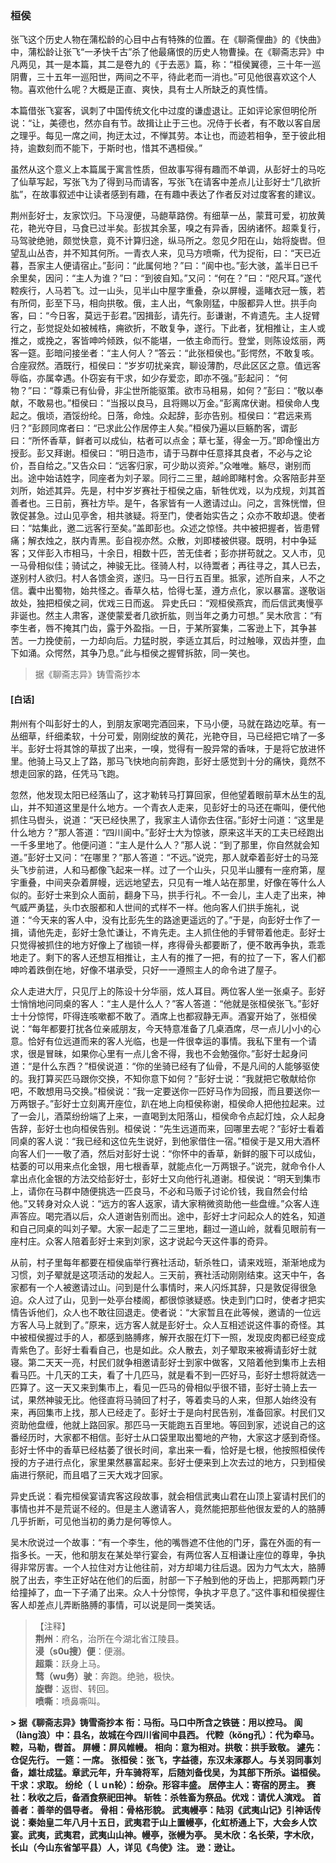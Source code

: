 <script type="text/javascript">
    var head = document.getElementsByTagName('head')[0];
    cssURL = '/public/liao.css';
    linkTag = document.createElement('link');
    linkTag.href = cssURL;
    linkTag.setAttribute('type','text/css');
    linkTag.setAttribute('rel','stylesheet');
    head.appendChild(linkTag);
</script>
### 桓侯

张飞这个历史人物在蒲松龄的心目中占有特殊的位置。在《聊斋俚曲》的《快曲》中，蒲松龄让张飞“一矛快千古”杀了他最痛恨的历史人物曹操。在《聊斋志异》中凡两见，其一是本篇，其二是卷九的《于去恶》篇，称：“桓侯翼德，三十年一巡阴曹，三十五年一巡阳世，两间之不平，待此老而一消也。”可见他很喜欢这个人物。喜欢他什么呢？大概是正直、爽快，具有士人所缺乏的真性情。

本篇借张飞宴客，讽刺了中国传统文化中过度的谦虚退让。正如评论家但明伦所说：“让，美德也，然亦自有节。故揖让止于三也。况侍于长者，有不敢以客自居之理乎。每见一席之间，拘迂太过，不惮其劳。本让也，而迹若相争，至于彼此相持，逾数刻而不能下，于斯时也，惜其不遇桓侯。”

虽然从这个意义上本篇属于寓言性质，但故事写得有趣而不单调，从彭好士的马吃了仙草写起，写张飞为了得到马而请客，写张飞在请客中差点儿让彭好士“几欲折肱”，在故事叙述中让读者感到有趣，在有趣中表达了作者反对过度客套的建议。

荆州彭好士，友家饮归。下马溲便，马龅草路傍。有细草一丛，蒙茸可爱，初放黄花，艳光夺目，马食已过半矣。彭拔其余茎，嗅之有异香，因纳诸怀。超乘复行，马驾驶绝驰，颇觉快意，竟不计算归途，纵马所之。忽见夕阳在山，始将旋辔。但望乱山丛杏，并不知其何所。一青衣人来，见马方喷嘶，代为捉衔，曰：“天已近暮，吾家主人便请宿止。”彭问：“此属何地？”曰：“阆中也。”彭大骇，盖半日已千余里矣，因问：“主人为谁？”曰：“到彼自知。”又问：“何在？”曰：“咫尺耳。”遂代鞚疾行，人马若飞。过一山头，见半山中屋字重叠，杂以屏幔，遥睹衣冠一簇，若有所伺，彭至下马，相向拱敬。俄，主人出，气象刚猛，中服都异人世。拱手向客，曰：“今日客，莫远于彭君。”因揖彭，请先行。彭谦谢，不肯遗先。主人捉臂行之，彭觉捉处如被械梏，痈欲折，不敢复争，遂行。下此者，犹相推让，主人或推之，或挽之，客皆呻吟倾跌，似不能堪，一依主命而行。登堂，则陈设炫丽，两客一筵。彭暗问接坐者：“主人何人？”答云：“此张桓侯也。”彭愕然，不敢复咳。合座寂然。酒既行，桓侯曰：“岁岁叨扰亲宾，聊设薄酌，尽此区区之意。值远客辱临，亦属幸遇。仆窃妄有干求，如少存爱恋，即亦不强。”彭起问：
“何物？”曰：“尊乘已有仙骨，非尘世所能驱策。欲市马相易，如何？”彭曰：“敬以奉献，不敢易也。”桓侯曰：“当报以良马，且将赐以万金。”彭离席伏谢。桓侯命人曳起之。俄顷，酒馁纷纶。日落，命烛。众起辞，彭亦告别。桓侯曰：“君远来焉归？”彭顾同席者曰：“已求此公作居停主人矣。”桓侯乃遍以巨觞酌客，谓彭曰：“所怀香草，鲜者可以成仙，枯者可以点金；草七茎，得金一万。”即命憧出方授彭。彭又拜谢。桓侯曰：“明日造市，请于马群中任意择其良者，不必与之论价，吾自给之。”又告众曰：“远客归家，可少助以资斧。”众唯唯。觞尽，谢别而出。途中始诘姓字，同座者为刘子翠。同行二三里，越岭即睹村舍。众客陪彭井至刘所，始述其异。先是，村中岁岁赛社于桓侯之庙，斩牲优戏，以为戍规，刘其首善者也。三日前，赛社方毕。是午，各家皆有一人邀请过山。问之，言殊恍憎，但敦促甚急。过山见亭舍，相共骇疑。将至门，使者始实告之；众亦不敢却退。使者曰：“姑集此，邀二远客行至矣。”盖即彭也。众述之惊怪。共中被把握者，皆患臂痛；解衣烛之，朕内青黑。彭自视亦然。众散，刘即楼被供寝。既明，村中争延客；又伴彭入市相马，十余日，相数十匹，苦无佳者；彭亦拼苟就之。又人市，见一马骨相似佳；骑试之，神骏无比。径骑人村，以待鬻者；再往寻之，其人已去，遂别村人欲归。村人各馈金资，遂归。马一日行五百里。抵家，述所自来，人不之信。囊中出蜀物，始共怪之。香草久枯，恰得七茎，遵方点化，家以暴富。遂敬诣故处，独把桓侯之祠，优戏三日而返。
异史氏曰：“观桓侯燕宾，而后信武夷慢亭非诞也。然主人肃客，遂使蒙爱者几欲折肱，则当年之勇力可想。”
吴木欣言：“有李生者，唇不掩其门齿，露于外盈指。一日，于某所宴集，二客逊上下，其争甚苦。一力挽使前，一力却向后。力猛时脱，李适立其后，时过触喙，双齿并堕，血下如涌。众愕然，其争乃息。”此与桓侯之握臂拆脓，同一笑也。

</section>

> 据《聊斋志异》铸雪斋抄本

#### [白话]
<aside>

荆州有个叫彭好士的人，到朋友家喝完酒回来，下马小便，马就在路边吃草。有一丛细草，纤细柔软，十分可爱，刚刚绽放的黄花，光艳夺目，马已经把它啃了一多半。彭好士将其馀的草拔了出来，一嗅，觉得有一股异常的香味，于是将它放进怀里。他骑上马又上了路，那马飞快地向前奔跑，彭好士感觉到十分的痛快，竟然不想走回家的路，任凭马飞跑。

忽然，他发现太阳已经落山了，这才勒转马打算回家，但他望着眼前草木丛生的乱山，并不知道这里是什么地方。一个青衣人走来，见彭好士的马还在嘶叫，便代他抓住马辔头，说道：“天已经快黑了，我家主人请你去住宿。”彭好士问道：“这里是什么地方？”那人答道：“四川阆中。”彭好士大为惊骇，原来这半天的工夫已经跑出一千多里地了。他便问道：“主人是什么人？”那人说：“到了那里，你自然就会知道。”彭好士又问：“在哪里？”那人答道：“不远。”说完，那人就牵着彭好士的马笼头飞步前进，人和马都像飞起来一样。过了一个山头，只见半山腰有一座府第，屋宇重叠，中间夹杂着屏幔，远远地望去，只见有一堆人站在那里，好像在等什么人似的。彭好士来到众人面前，翻身下马，拱手行礼。不一会儿，主人走了出来，神气威严勇猛，头巾衣服都和人世间的式样不一样。他向客人们拱手施礼，说道：“今天来的客人中，没有比彭先生的路途更遥远的了。”于是，向彭好士作了一揖，请他先走，彭好士急忙谦让，不肯先走。主人抓住他的手臂带着他走。彭好士只觉得被抓住的地方好像上了枷锁一样，疼得骨头都要断了，便不敢再争执，乖乖地走了。剩下的客人还想互相推让，主人有的推了一把，有的拉了一下，客人们都呻吟着跌倒在地，好像不堪承受，只好一一遵照主人的命令进了屋子。

众人走进大厅，只见厅上的陈设十分华丽，炫人耳目。两位客人坐一张桌子。彭好士悄悄地问同桌的客人：“主人是什么人？”客人答道：“他就是张桓侯张飞。”彭好士十分惊愕，吓得连咳嗽都不敢了。酒席上也都寂静无声。酒宴开始了，张桓侯说：“每年都要打扰各位亲戚朋友，今天特意准备了几桌酒席，尽一点儿小小的心意。恰好有位远道而来的客人光临，也是一件很幸运的事情。我私下里有一个请求，很是冒昧，如果你心里有一点儿舍不得，我也不会勉强你。”彭好士起身问道：“是什么东西？”桓侯说道：“你的坐骑已经有了仙骨，不是凡间的人能够驱使的。我打算买匹马跟你交换，不知你意下如何？”彭好士说：“我就把它敬献给你吧，不敢想用马交换。”桓侯说：“我一定要送你一匹好马作为回报，而且要送你一万两银子。”彭好士立刻离开座位，趴在地上向桓侯称谢，桓侯命人把他拉起来。过了一会儿，酒菜纷纷端了上来，一直喝到太阳落山，桓侯命令点起灯烛，众人起身告辞，彭好士也向桓侯告别。桓侯说：“先生远道而来，回哪里去呢？”彭好士看着同桌的客人说：“我已经和这位先生说好，到他家借住一宿。”桓侯于是又用大酒杯向客人们一一敬了酒，然后对彭好士说：“你怀中的香草，新鲜的服下可以成仙，枯萎的可以用来点化金银，用七根香草，就能点化一万两银子。”说完，就命令仆人拿出点化金银的方法交给彭好士，彭好士又向他行礼道谢。桓侯说：“明天到集市上，请你在马群中随便挑选一匹良马，不必和马贩子讨论价钱，我自然会付给他。”又转身对众人说：“远方的客人返家，请大家稍微资助他一些盘缠。”众客人连声答应。喝完酒以后，众人道谢告别而出。途中，彭好士才问起众人的姓名，知道和自己同桌的叫刘子翚。大家一起走了二三里地，翻过一道山岭，就看见眼前有一座村庄。众客人陪着彭好士来到刘家，这才说起今天这件事的奇异。

从前，村子里每年都要在桓侯庙举行赛社活动，斩杀牲口，请来戏班，渐渐地成为习惯，刘子翚就是这项活动的发起人。三天前，赛社活动刚刚结束。这天中午，各家都有一个人被邀请过山。问到是什么事情时，来人闪烁其辞，只是敦促得很急迫。众人过了山，见到一处亭台楼阁，都很惊骇疑惑。快走到门口时，使者才把实情告诉他们，众人也不敢往回退走。使者说：“大家暂且在此等候，邀请的一位远方客人马上就到了。”原来，远方客人就是彭好士。众人互相述说这件事的奇怪。其中被桓侯握过手的人，都感到胳膊疼，解开衣服在灯下一照，发现皮肉都已经变成青紫色了。彭好士看看自己，也是如此。众人散去，刘子翚取来被褥请彭好士就寝。第二天天一亮，村民们就争相邀请彭好士到家中做客，又陪着他到集市上去相看马匹。十几天的工夫，看了十几匹马，就是看不到一匹好马，彭好士想将就选一匹算了。这一天又来到集市上，看见一匹马的骨相似乎很不错，彭好士骑上去一试，果然神骏无比。他径直将马骑回了村子，等着卖马的人来，但那人始终没有来，再回集市上找，那人已经走了。彭好士于是向村民告别，准备回家。村民们又资助他盘缠，他就上路回家。那匹马一天能跑五百里地。等回到家，述说自己的这番经历时，大家都不相信。彭好士从口袋里取出蜀地的产物，大家这才感到奇怪。彭好士怀中的香草已经枯萎了很长时间，拿出来一看，恰好是七根，他按照桓侯传授的方子进行点化，家里果然暴富起来。彭好士便来到上次去过的地方，只到桓侯庙进行祭祀，而且唱了三天大戏才回家。

异史氏说：看完桓侯宴请宾客这段故事，就会相信武夷山君在山顶上宴请村民们的事情也并不是荒诞不经的。但是主人邀请客人，竟然能把那些他很友爱的人的胳膊几乎折断，可见他当初的勇力是何等惊人。

吴木欣说过一个故事：“有一个李生，他的嘴唇遮不住他的门牙，露在外面的有一指多长。一天，他和朋友在某处举行宴会，有两位客人互相谦让座位的尊卑，争执得非常厉害。一个人拉住对方让他往前，对方却竭力往后退。因为力气太大，胳膊脱了出去，李生正好站在他们的后面，肘部一下子触到他的牙齿上，把那两颗门牙给撞掉了，血一下子涌了出来。众人十分惊愕，争执才平息了。”这件事和桓侯握住客人却差点儿弄断胳膊的事情，可以说是同一类笑话。

</aside>

> 【注释】  
<b>荆州</b>：府名，治所在今湖北省江陵县。  
<b>浸（s0u搜）便</b>：便溺。  
<b>超乘</b>：跃身上马。  
<b>骛（wu务）驶</b>：奔跑。绝驰，极快。  
<b>旋辔</b>：返辔、转回。  
<b>喷嘶</b>：喷鼻嘶叫。  
<b>  
<b>> 据《聊斋志异》铸雪斋抄本  
<b>  
<b>衔</b>：马衔。马口中所含之铁链：用以控马。  
<b>阆（làng浪）中</b>：县名，故城在今四川省间中县西。  
<b>代鞚（kǒng孔）</b>：代为牵马。鞚，马勒，辔首。  
<b>屏幔</b>：屏风帷幔。  
<b>相向</b>：意为相对。拱敬：拱手致敬。  
<b>遽先</b>：仓促先行。  
<b>一筵</b>：一席。  
<b>张桓侯</b>：张飞，字益德，东汉未涿郡人。与关羽同事刘备，雄壮成猛。章武元年，升车骑将军，后随刘备伐吴，为其部下所杀。谥桓侯。  
<b>干求</b>：求取。  
<b>纷纶（ｌｕn轮）</b>：纷杂。形容丰盛。  
<b>居停主人</b>：寄宿的房主。  
<b>赛社</b>：秋收之后，备酒食祭祀田神。  
<b>斩牲</b>：杀牲畜为祭品。优戏：请优人演戏。  
<b>首善者</b>：善举的倡导者。  
<b>骨相</b>：骨格形貌。  
<b>武夷幔亭</b>：陆羽《武夷山记》引神话传说：秦始皇二年八月十五日，武夷君于山上置幔亭，化虹桥通上下，大会乡人饮宴。武夷，武夷君，武夷山山神。幔亭，张幔为亭。  
<b>吴木欣</b>：名长荣，字木欣，长山（今山东省邹平县）人，详见《鸟使》注。  
<b>逊</b>：逊让。  
